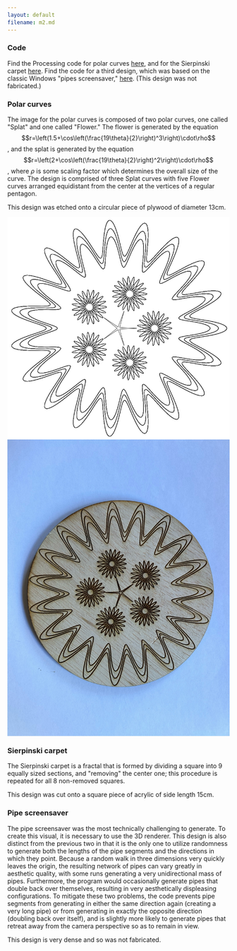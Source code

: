 ```yaml
---
layout: default
filename: m2.md
---
```

### Code
Find the Processing code for polar curves [here](https://github.com/melodyhsu47/CompFab-2025/blob/main/polar.pde), and for the Sierpinski carpet [here](https://github.com/melodyhsu47/CompFab-2025/blob/main/sierpinski.pde). Find the code for a third design, which was based on the classic Windows "pipes screensaver," [here](https://1j01.github.io/pipes/). (This design was not fabricated.) 

### Polar curves
The image for the polar curves is composed of two polar curves, one called "Splat" and one called "Flower."
The flower is generated by the equation $$r=\left(1.5+\cos\left(\frac{19\theta}{2}\right)^3\right)\cdot\rho$$, and the splat is generated by the equation $$r=\left(2+\cos\left(\frac{19\theta}{2}\right)^2\right)\cdot\rho$$, where $\rho$ is some scaling factor which determines the overall size of the curve.
The design is comprised of three Splat curves with five Flower curves arranged equidistant from the center at the vertices of a regular pentagon.

This design was etched onto a circular piece of plywood of diameter 13cm.

<img src="/assets/img/polar copy.png" style="display: block; margin: auto;" />

<img src="/assets/img/printedpolar.jpeg" style="display: block; margin: auto;" />

### Sierpinski carpet
The Sierpinski carpet is a fractal that is formed by dividing a square into 9 equally sized sections, and "removing" the center one; this procedure is repeated for all 8 non-removed squares.

This design was cut onto a square piece of acrylic of side length 15cm.

### Pipe screensaver
The pipe screensaver was the most technically challenging to generate.
To create this visual, it is necessary to use the 3D renderer.
This design is also distinct from the previous two in that it is the only one to utilize randomness to generate both the lengths of the pipe segments and the directions in which they point.
Because a random walk in three dimensions very quickly leaves the origin, the resulting network of pipes can vary greatly in aesthetic quality, with some runs generating a very unidirectional mass of pipes.
Furthermore, the program would occasionally generate pipes that double back over themselves, resulting in very aesthetically displeasing configurations.
To mitigate these two problems, the code prevents pipe segments from generating in either the same direction again (creating a very long pipe) or from generating in exactly the opposite direction (doubling back over itself), and is slightly more likely to generate pipes that retreat away from the camera perspective so as to remain in view.

This design is very dense and so was not fabricated.

